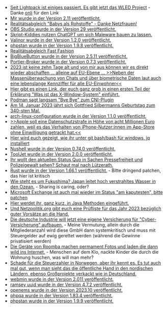 * [Seit Lightpack ist einiges passiert. Es gibt jetzt das WLED Project](https://kno.wled.ge/) - Danke [onli](https://www.onli-blogging.de/2226/Linksammlung-012023.html) für den Link
* [Mir wurde in der Version 2.11 veröffentlicht.](https://www.phoronix.com/news/Mir-2.11-Released)
* [Realitätsabgleich "Babys als Rohstoffe" - Danke Netzfrauen!](https://netzfrauen.org/2023/01/08/surrogacy-2/)
* [OBS Studio wurde in der Version 29 veröffentlicht.](https://www.phoronix.com/news/OBS-Studio-29)
* [Skript-Kiddies nutzen ChatGPT um sich Maleware bauen zu lassen.](https://blog.fefe.de/?ts=9d42c6e7)
* [Valinor wurde in der Version 1.2.0 veröffentlicht.](https://github.com/CuyZ/Valinor/releases/tag/1.2.0)
* [phpstan wurde in der Version 1.9.8 veröffentlicht.](https://github.com/phpstan/phpstan/releases/tag/1.9.8)
* [Realitätsabgleich Fast Fashion](https://netzfrauen.org/2023/01/09/fashion-9/)
* [BigBlueButton wurde in der Version 2.5.11 veröffentlicht.](https://github.com/bigbluebutton/bigbluebutton/releases/tag/v2.5.11)
* [Portier-Broker wurde in der Version 0.7.3 veröffentlicht.](https://github.com/portier/portier-broker/releases/tag/v0.7.3)
* [2023 ist keine zehn Tage alt und von mir aus können wir es direkt wieder abschaffen ... alleine auf EU-Ebene ... >>Neben der Massenüberwachung von Chats und über biometrische Daten laut auch eine lebenslange Kennziffer für alle EU-Einwohner<<](https://www.borncity.com/blog/2023/01/10/digitale-zukunft-was-2023-wichtig-wird-und-scheitert-das-geplante-eu-datenschutzabkommen-mit-den-usa/)
* [Hier gibt es einen Link, der euch ganz grob in einen ersten Teil der Erklärung "Was ist das X-Window-System" einführt.](https://utcc.utoronto.ca/~cks/space/blog/links/XWindowSystemBasics)
* [Podman sagt langsam "Bye Bye" zum CNI-Plugin](https://blog.podman.io/2023/01/podman-begins-cni-plugins-deprecation/)
* [Am 14. Januar 2023 jährt sich Gottfried Silbermanns Geburtstag zum 340-sten Mal.](https://www.mdr.de/sachsenradio/podcast/aufgefallen/podcast-aufgefallen-gottfried-silbermann-albrecht-koch-100.html)
* [arch-linux-configuration wurde in der Version 1.1.0 veröffentlicht.](https://github.com/stevleibelt/arch-linux-configuration/releases/tag/1.1.0)
* [>>Apple soll eine Datenschutzstrafe in Höhe von acht Millionen Euro zahlen, weil es das Verhalten von iPhone-Nutzer:innen im App-Store ohne Einwilligung getrackt hat.<<](https://netzpolitik.org/2023/unerlaubtes-werbe-tracking-apple-kassiert-datenschutz-bussgeld-in-millionenhoehe/)
* [Hier wird euch gezeigt, wie ihr unter git bash/bash für windows, jq installiert](https://www.shellhacks.com/git-bash-install-jq/)
* [Nushell wurde in der Version 0.74.0 veröffentlicht.](https://github.com/nushell/nushell/releases/tag/0.74.0)
* [ToolJet wurde in der Version 2.0.0 veröffentlicht.](https://github.com/ToolJet/ToolJet/releases/tag/v2.0.0)
* [Ihr wollt den aktuellen Status Quo in Sachen Pressefreiheit und Polizeigewalt sehen? Schaut mal nach Lützerath.](https://netzpolitik.org/2023/klimaproteste-schikanen-und-uebergriffe-gegen-presse-in-luetzerath/)
* [Rust wurde in der Version 1.66.1 veröffentlicht.](https://blog.rust-lang.org/2023/01/10/Rust-1.66.1.html) - Bitte dringend patchen, das hier ist kritisch
* [Wie steht es um Fukushima? Japan leitet hoch verstrahltes Wasser in den Ozean.](https://netzfrauen.org/2023/01/10/fukushima-9/) - Sharing is caring, oder?
* [Microsoft Exchange ist auch mal wieder im Status "am kaputesten", bitte patchen](https://www.borncity.com/blog/2023/01/11/exchange-server-sicherheitsupdates-10-januar-2023-dringend-patchen/)
* [Hier werdet ihr, ganz kurz, in Java Methoden eingeführt.](https://opensource.com/article/23/1/java-methods)
* [Und Netzpolitik.org gibt euch eine Prüfliste für das Jahr 2023 bezüglich guter Vorsätze an die Hand.](https://netzpolitik.org/2023/gute-vorsaetze-im-neuen-jahr-keine-ausreden/)
* [Die deutsche Industrie will jetzt eine eigene Versicherung für "Cyber-Versicherung" aufbauen.](https://blog.fefe.de/?ts=9d40748c) - Meine Vermutung, allein durch die Mitgliederanzahl wird diese GmbH dann systemkritisch und muss mit Steuergelder auf ewig gerettet werden (während die Gewinne privatisiert werden)
* [Die Geräte von Roomba machen permament Fotos und laden die dann wild ins Internet.](https://blog.fefe.de/?ts=9d40701b) - Menschen auf dem Klo, nackte Kinder die durch die Wohnung huschen, was will man mehr?
* [Schade für die Steuerzahler in Norwegen, aber ihr kennt es. Es tut auch mal gut, wenn man sieht das die öffentliche Hand in den nordischen Ländern, ebenso Großprojekte verkackt wie in Deutschland.](https://blog.fefe.de/?ts=9d406c5a)
* [webmin wurde in der Version 2.011 veröffentlicht.](https://github.com/webmin/webmin/releases/tag/2.011)
* [ramsey uuid wurde in der Version 4.7.2 veröffentlicht.](https://github.com/ramsey/uuid/releases/tag/4.7.2)
* [openems wurde in der Version 2023.10 veröffentlicht.](https://github.com/OpenEMS/openems/releases/tag/2023.1.0)
* [phpqa wurde in der Version 1.83.4 veröffentlicht.](https://github.com/jakzal/phpqa/releases/tag/v1.83.4)
* [phpstan wurde in der Version 1.9.9 veröffentlicht.](https://github.com/phpstan/phpstan/releases/tag/1.9.9)

